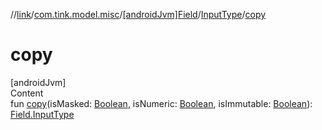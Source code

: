 //[link](../../../index.md)/[com.tink.model.misc](../../index.md)/[[androidJvm]Field](../index.md)/[InputType](index.md)/[copy](copy.md)



# copy  
[androidJvm]  
Content  
fun [copy](copy.md)(isMasked: [Boolean](https://kotlinlang.org/api/latest/jvm/stdlib/kotlin/-boolean/index.html), isNumeric: [Boolean](https://kotlinlang.org/api/latest/jvm/stdlib/kotlin/-boolean/index.html), isImmutable: [Boolean](https://kotlinlang.org/api/latest/jvm/stdlib/kotlin/-boolean/index.html)): [Field.InputType](index.md)  



